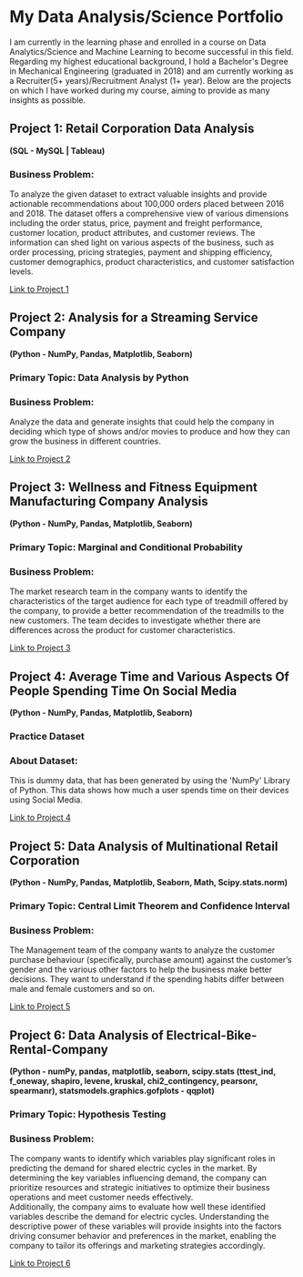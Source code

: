 # My Data Analysis/Science Portfolio
I am currently in the learning phase and enrolled in a course on Data Analytics/Science and Machine Learning to become successful in this field. Regarding my highest educational background, I hold a Bachelor's Degree in Mechanical Engineering (graduated in 2018) and am currently working as a Recruiter(5+ years)/Recruitment Analyst (1+ year). Below are the projects on which I have worked during my course, aiming to provide as many insights as possible.

## Project 1: Retail Corporation Data Analysis 
**(SQL - MySQL | Tableau)**
### Business Problem:
To analyze the given dataset to extract valuable insights and provide actionable recommendations about 100,000 orders placed between 2016 and 2018. The dataset offers a comprehensive view of various dimensions including the order status, price, payment and freight performance, customer location, product attributes, and customer reviews. The information can shed light on various aspects of the business, such as order processing, pricing strategies, payment and shipping efficiency, customer demographics, product characteristics, and customer satisfaction levels.

[Link to Project 1](https://github.com/IshanSarkar/Retail-Corporation-Data-Analysis)

## Project 2: Analysis for a Streaming Service Company 
**(Python - NumPy, Pandas, Matplotlib, Seaborn)**
### Primary Topic: Data Analysis by Python
### Business Problem:
Analyze the data and generate insights that could help the company in deciding which type of shows and/or movies to produce and how they can grow the business in different countries.

[Link to Project 2](https://github.com/IshanSarkar/Streaming-Service-Company)

## Project 3: Wellness and Fitness Equipment Manufacturing Company Analysis 
**(Python - NumPy, Pandas, Matplotlib, Seaborn)**
### Primary Topic: Marginal and Conditional Probability
### Business Problem:
The market research team in the company wants to identify the characteristics of the target audience for each type of treadmill offered by the company, to provide a better recommendation of the treadmills to the new customers. The team decides to investigate whether there are differences across the product for customer characteristics.

[Link to Project 3](https://github.com/IshanSarkar/Portfolio/blob/ee9d08a4ead498109844ed742fa260cf5e0867df/Project%203/Readme.md)

## Project 4: Average Time and Various Aspects Of People Spending Time On Social Media 
**(Python - NumPy, Pandas, Matplotlib, Seaborn)**
### Practice Dataset
### About Dataset:
This is dummy data, that has been generated by using the 'NumPy' Library of Python. This data shows how much a user spends time on their devices using Social Media.

[Link to Project 4](https://github.com/IshanSarkar/Portfolio/blob/1313f4daf5ae8d0dcfe1fbc9ea1c942790b465fb/Project%204/Readme.md)

## Project 5: Data Analysis of Multinational Retail Corporation 
**(Python - NumPy, Pandas, Matplotlib, Seaborn, Math, Scipy.stats.norm)**
### Primary Topic: Central Limit Theorem and Confidence Interval
### Business Problem:
The Management team of the company wants to analyze the customer purchase behaviour (specifically, purchase amount) against the customer’s gender and the various other factors to help the business make better decisions. They want to understand if the spending habits differ between male and female customers and so on.

[Link to Project 5](https://github.com/IshanSarkar/Retail-Company-2)

## Project 6: Data Analysis of Electrical-Bike-Rental-Company 
**(Python - numPy, pandas, matplotlib, seaborn, scipy.stats (ttest_ind, f_oneway, shapiro, levene, kruskal, chi2_contingency, pearsonr, spearmanr), statsmodels.graphics.gofplots - qqplot)**
### Primary Topic: Hypothesis Testing
### Business Problem:
The company wants to identify which variables play significant roles in predicting the demand for shared electric cycles in the market. By determining the key variables influencing demand, the company can prioritize resources and strategic initiatives to optimize their business operations and meet customer needs effectively.<br>
Additionally, the company aims to evaluate how well these identified variables describe the demand for electric cycles. Understanding the descriptive power of these variables will provide insights into the factors driving consumer behavior and preferences in the market, enabling the company to tailor its offerings and marketing strategies accordingly.

[Link to Project 6](https://github.com/IshanSarkar/Electrical-Bike-Rental-Company)
